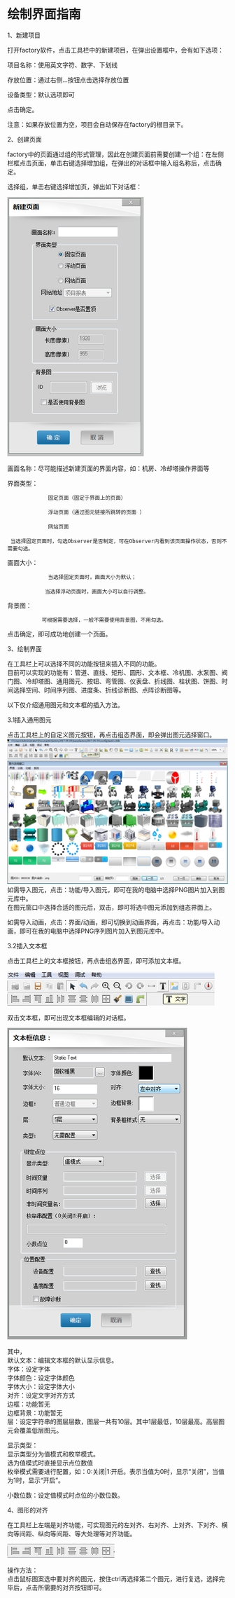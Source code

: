 # **绘制界面指南**

1、新建项目

打开factory软件，点击工具栏中的新建项目，在弹出设置框中，会有如下选项：

项目名称：使用英文字符、数字、下划线

存放位置：通过右侧...按钮点击选择存放位置

设备类型：默认选项即可

点击确定。

注意：如果存放位置为空，项目会自动保存在factory的根目录下。

2、创建页面

factory中的页面通过组的形式管理，因此在创建页面前需要创建一个组：在左侧栏框点击页面，单击右键选择增加组，在弹出的对话框中输入组名称后，点击确定。

选择组，单击右键选择增加页，弹出如下对话框：

![](/assets/新建页面.png)

画面名称：尽可能描述新建页面的界面内容，如：机房、冷却塔操作界面等

界面类型：

                 固定页面（固定于界面上的页面）

                 浮动页面（通过图元链接所跳转的页面 ）

                 网站页面

     当选择固定页面时，勾选Observer是否制定，可在Observer内看到该页面操作状态，否则不需要勾选。

画面大小：

                 当选择固定页面时，画面大小为默认；

                当选择浮动页面时，画面大小可以自行调整。

背景图：

               可根据需要选择，一般不需要使用背景图，不用勾选。

点击确定，即可成功地创建一个页面。

3、绘制界面

在工具栏上可以选择不同的功能按钮来插入不同的功能。  
目前可以实现的功能有：管道、直线、矩形、圆形、文本框、冷机图、水泵图、阀门图、冷却塔图、通用图元、按钮、弯管图、仪表盘、折线图、柱状图、饼图、时间选择空间、时间序列图、进度条、折线诊断图、点阵诊断图等。

以下仅介绍通用图元和文本框的插入方法。

3.1插入通用图元

点击工具栏上的自定义图元按钮，再点击组态界面，即会弹出图元选择窗口。![](/assets/图元按钮.png)![](/assets/图元选择窗口.png)如需导入图元，点击：功能/导入图元，即可在我的电脑中选择PNG图片加入到图元库中。  
在图元窗口中选择合适的图元后，双击，即可将选中图元添加到组态界面上。

如需导入动画，点击：界面/动画，即可切换到动画界面，再点击：功能/导入动画，即可在我的电脑中选择PNG序列图片加入到图元库中。

3.2插入文本框

点击工具栏上的文本框按钮，再点击组态界面，即可添加文本框。

![](/assets/文本框按钮.png)

双击文本框，即可出现文本框编辑的对话框。

![](/assets/文本框编辑.png)

其中，  
默认文本：编辑文本框的默认显示信息。  
字体：设定字体  
字体颜色：设定字体颜色  
字体大小：设定字体大小  
对齐：设定文字对齐方式  
边框：功能暂无  
边框背景：功能暂无  
层：设定字符串的图层层数，图层一共有10层。其中1层最低，10层最高。高层图元会覆盖低层图元。

显示类型：  
显示类型分为值模式和枚举模式。  
选为值模式时直接显示点位数值  
枚举模式需要进行配置，如：0:关闭\|1:开启。表示当值为0时，显示“关闭”，当值为1时，显示“开启”。

小数位数：设定值模式时点位的小数位数。

4、图形的对齐

在工具栏上左端是对齐功能，可实现图元的左对齐、右对齐、上对齐、下对齐、横向等间距、纵向等间距、等大处理等对齐功能。

![](/assets/图形对齐按钮.png)

操作方法：  
点击鼠标图案选中要对齐的图元，按住ctrl再选择第二个图元，进行复选，选择完毕后，点击所需要的对齐按钮即可。

